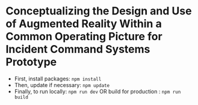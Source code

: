 # Conceptualizing the Design and Use of Augmented Reality Within a Common Operating Picture for Incident Command Systems Prototype

- First, install packages: `npm install`
- Then, update if necessary: `npm update`
- Finally, to run locally: `npm run dev` OR build for production : `npm run build`